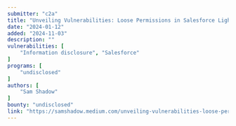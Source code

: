 ```yaml
---
submitter: "c2a"
title: "Unveiling Vulnerabilities: Loose Permissions in Salesforce Lightning Pose Data Security Threats"
date: "2024-01-12"
added: "2024-11-03"
description: ""
vulnerabilities: [
    "Information disclosure", "Salesforce"
]
programs: [
    "undisclosed"
]
authors: [
    "Sam Shadow"
]
bounty: "undisclosed"
link: "https://samshadow.medium.com/unveiling-vulnerabilities-loose-permissions-in-salesforce-lightning-pose-data-security-threats-41eaba372937"
---
```





